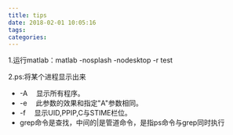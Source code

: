 ```yaml
---
title: tips
date: 2018-02-01 10:05:16
tags:
categories:
---
```

1.运行matlab：matlab -nosplash -nodesktop -r test

2.ps:将某个进程显示出来

- -A 　显示所有程序。
- -e 　此参数的效果和指定"A"参数相同。
- -f 　显示UID,PPIP,C与STIME栏位。
- grep命令是查找，中间的|是管道命令，是指ps命令与grep同时执行